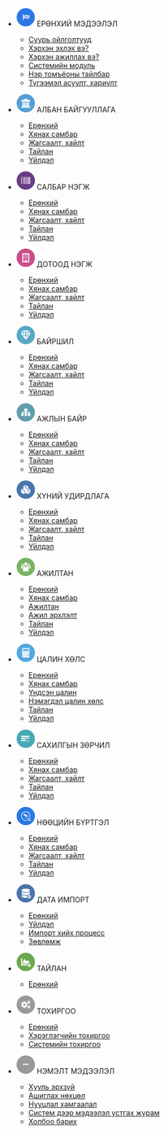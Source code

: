 - <img src="assets/images/modules/general.png" style="width:36px;"/> ЕРӨНХИЙ МЭДЭЭЛЭЛ
    - [Суурь ойлголтууд](basics.md)
    - [Хэрхэн эхлэх вэ?](quick-start.md)
    - [Хэрхэн ажиллах вэ?](how-it-works.md)
    - [Системийн модуль](modules.md)
    - [Нэр томъёоны тайлбар](glossary.md)
    - [Түгээмэл асуулт, хариулт](faq.md)

- <img src="assets/images/modules/legal_entities.svg" style="width:36px;"/> АЛБАН БАЙГУУЛЛАГА
    - [Ерөнхий](legal_entities/overview.md)
    - [Хянах самбар](legal_entities/dashboard.md)
    - [Жагсаалт, хайлт](legal_entities/list.md)
    - [Тайлан](legal_entities/report.md)
    - [Үйлдэл](legal_entities/action.md)

- <img src="assets/images/modules/business_units.svg" style="width:36px;"/> САЛБАР НЭГЖ
    - [Ерөнхий](business_units/overview.md)
    - [Хянах самбар](business_units/dashboard.md)
    - [Жагсаалт, хайлт](business_units/list.md)
    - [Тайлан](business_units/report.md)
    - [Үйлдэл](business_units/action.md)

- <img src="assets/images/modules/departments.svg" style="width:36px;"/> ДОТООД НЭГЖ
    - [Ерөнхий](departments/overview.md)
    - [Хянах самбар](departments/dashboard.md)
    - [Жагсаалт, хайлт](departments/list.md)
    - [Тайлан](departments/report.md)
    - [Үйлдэл](departments/action.md)

- <img src="assets/images/modules/locations.svg" style="width:36px;"/> БАЙРШИЛ
    - [Ерөнхий](locations/overview.md)
    - [Хянах самбар](locations/dashboard.md)
    - [Жагсаалт, хайлт](locations/list.md)
    - [Тайлан](locations/report.md)
    - [Үйлдэл](locations/action.md)

- <img src="assets/images/modules/positions.svg" style="width:36px;"/> АЖЛЫН БАЙР
    - [Ерөнхий](positions/overview.md)
    - [Хянах самбар](positions/dashboard.md)
    - [Жагсаалт, хайлт](positions/list.md)
    - [Тайлан](positions/report.md)
    - [Үйлдэл](positions/action.md)
   

- <img src="assets/images/modules/people.svg" style="width:36px;"/> ХҮНИЙ УДИРДЛАГА
    - [Ерөнхий](people/overview.md)
    - [Хянах самбар](people/dashboard.md)
    - [Жагсаалт, хайлт](people/list.md)
    - [Тайлан](people/report.md)
    - [Үйлдэл](people/action.md)

- <img src="assets/images/modules/workers.svg" style="width:36px;"/> АЖИЛТАН
    - [Ерөнхий](workers/overview.md)
    - [Хянах самбар](workers/dashboard.md)
    - [Ажилтан](workers/worker_list.md)
    - [Ажил эрхлэлт](workers/worker_employment_list.md)
    - [Тайлан](workers/report.md)
    - [Үйлдэл](workers/action.md)

- <img src="assets/images/modules/salaries.svg" style="width:36px;"/> ЦАЛИН ХӨЛС
    - [Ерөнхий](salaries/overview.md)
    - [Хянах самбар](salaries/dashboard.md)
    - [Үндсэн цалин](salaries/salary_list.md)
    - [Нэмэгдэл цалин хөлс](salaries/compensation_list.md)
    - [Тайлан](salaries/report.md)
    - [Үйлдэл](salaries/action.md)

- <img src="assets/images/modules/disciplinaries.svg" style="width:36px;"/> САХИЛГЫН ЗӨРЧИЛ
    - [Ерөнхий](disciplinaries/overview.md)
    - [Хянах самбар](disciplinaries/dashboard.md)
    - [Жагсаалт, хайлт](disciplinaries/list.md)
    - [Тайлан](disciplinaries/report.md)
    - [Үйлдэл](disciplinaries/action.md)

- <img src="assets/images/modules/resources.svg" style="width:36px;"/> НӨӨЦИЙН БҮРТГЭЛ
    - [Ерөнхий](resources/overview.md)
    - [Хянах самбар](resources/dashboard.md)
    - [Жагсаалт, хайлт](resources/list.md)
    - [Тайлан](resources/report.md)
    - [Үйлдэл](resources/action.md)

- <img src="assets/images/modules/data_imports.svg" style="width:36px;"/> ДАТА ИМПОРТ
    - [Ерөнхий](data_imports/overview.md)
    - [Үйлдэл](data_imports/DataImportAction.md)
    - [Импорт хийх процесс](data_imports/DataImportProcess.md)
    - [Зөвлөмж](data_imports/DataImportAdvice.md)

- <img src="assets/images/modules/reports.svg" style="width:36px;"/> ТАЙЛАН
    - [Ерөнхий](reports/overview.md)

- <img src="assets/images/modules/settings.svg" style="width:36px;"/> ТОХИРГОО
    - [Ерөнхий](settings/overview.md)
    - [Хэрэглэгчийн тохиргоо](settings/user_settings.md)
    - [Системийн тохиргоо](settings/system_settings.md)

- <img src="assets/images/modules/more.png" style="width:36px;"/> НЭМЭЛТ МЭДЭЭЛЭЛ
    - [Хууль эрхзүй](legal/overview.md)
    - [Ашиглах нөхцөл](legal/terms.md)
    - [Нууцлал хамгаалал](legal/security.md)
    - [Систем дээр мэдээлэл устгах журам](legal/delete_policy.md)
    - [Холбоо барих](contact.md)

